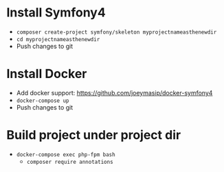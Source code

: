 # Install Symfony4
- `composer create-project symfony/skeleton myprojectnameasthenewdir`
- `cd myprojectnameasthenewdir`
- Push changes to git

# Install Docker
- Add docker support: https://github.com/joeymasip/docker-symfony4
- `docker-compose up`
- Push changes to git

# Build project under project dir
- `docker-compose exec php-fpm bash`
  - `composer require annotations`
  
